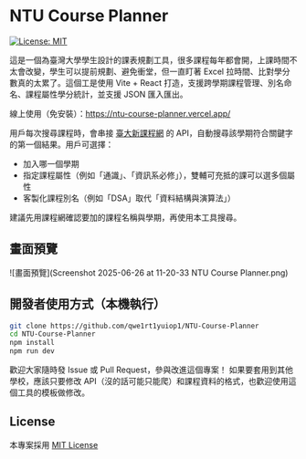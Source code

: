 # NTU Course Planner

[![License: MIT](https://img.shields.io/badge/License-MIT-yellow.svg)](LICENSE)

這是一個為臺灣大學學生設計的課表規劃工具，很多課程每年都會開，上課時間不太會改變，學生可以提前規劃、避免衝堂，但一直盯著 Excel 拉時間、比對學分數真的太累了。這個工是使用 Vite + React 打造，支援跨學期課程管理、別名命名、課程屬性學分統計，並支援 JSON 匯入匯出。

線上使用（免安裝）：https://ntu-course-planner.vercel.app/

用戶每次搜尋課程時，會串接 [臺大新課程網](https://course.ntu.edu.tw/) 的 API，自動搜尋該學期符合關鍵字的第一個結果。用戶可選擇：

- 加入哪一個學期
- 指定課程屬性（例如「通識」、「資訊系必修」），雙輔可充抵的課可以選多個屬性
- 客製化課程別名（例如「DSA」取代「資料結構與演算法」）

建議先用課程網確認要加的課程名稱與學期，再使用本工具搜尋。

## 畫面預覽

![畫面預覽](Screenshot 2025-06-26 at 11-20-33 NTU Course Planner.png)

## 開發者使用方式（本機執行）

```bash
git clone https://github.com/qwe1rt1yuiop1/NTU-Course-Planner
cd NTU-Course-Planner
npm install
npm run dev
```

歡迎大家隨時發 Issue 或 Pull Request，參與改進這個專案！
如果要套用到其他學校，應該只要修改 API（沒的話可能只能爬）和課程資料的格式，也歡迎使用這個工具的模板做修改。

## License

本專案採用 [MIT License](LICENSE)

